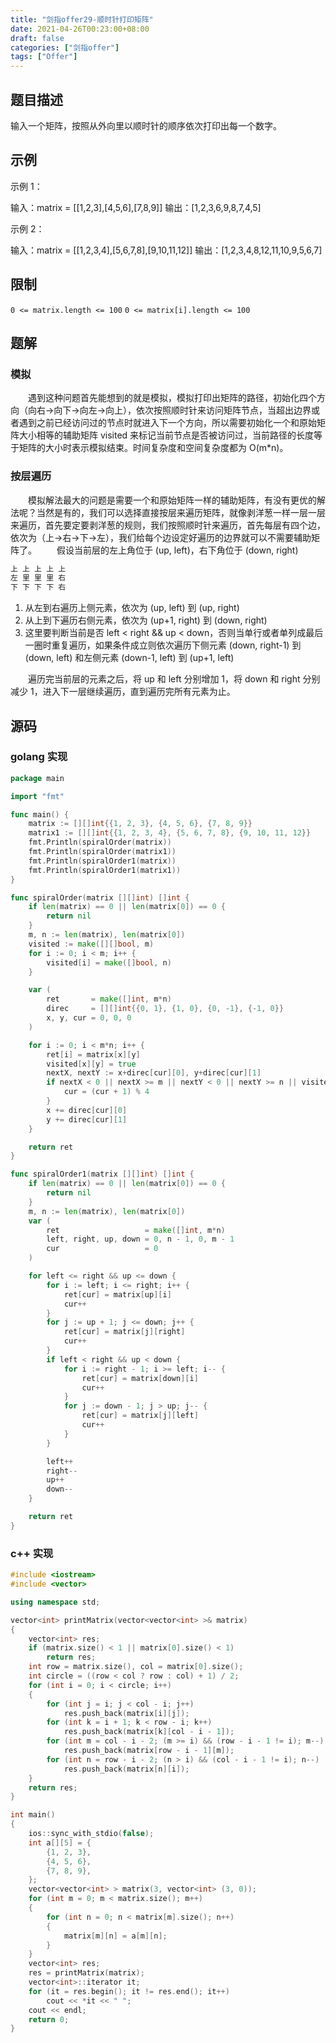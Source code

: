 ```yaml
---
title: "剑指offer29-顺时针打印矩阵"
date: 2021-04-26T00:23:00+08:00
draft: false
categories: ["剑指offer"]
tags: ["Offer"]
---
```


## 题目描述

输入一个矩阵，按照从外向里以顺时针的顺序依次打印出每一个数字。

## 示例

示例 1：

输入：matrix = [[1,2,3],[4,5,6],[7,8,9]]
输出：[1,2,3,6,9,8,7,4,5]

示例 2：

输入：matrix = [[1,2,3,4],[5,6,7,8],[9,10,11,12]]
输出：[1,2,3,4,8,12,11,10,9,5,6,7]

## 限制

`0 <= matrix.length <= 100`
`0 <= matrix[i].length <= 100`

## 题解

### 模拟

　　遇到这种问题首先能想到的就是模拟，模拟打印出矩阵的路径，初始化四个方向（向右->向下->向左->向上），依次按照顺时针来访问矩阵节点，当超出边界或者遇到之前已经访问过的节点时就进入下一个方向，所以需要初始化一个和原始矩阵大小相等的辅助矩阵 visited 来标记当前节点是否被访问过，当前路径的长度等于矩阵的大小时表示模拟结束。时间复杂度和空间复杂度都为 O(m*n)。

### 按层遍历

　　模拟解法最大的问题是需要一个和原始矩阵一样的辅助矩阵，有没有更优的解法呢？当然是有的，我们可以选择直接按层来遍历矩阵，就像剥洋葱一样一层一层来遍历，首先要定要剥洋葱的规则，我们按照顺时针来遍历，首先每层有四个边，依次为（上->右->下->左），我们给每个边设定好遍历的边界就可以不需要辅助矩阵了。
　　假设当前层的左上角位于 (up, left)，右下角位于 (down, right)

```html
上 上 上 上 上
左 里 里 里 右
下 下 下 下 右
```

1. 从左到右遍历上侧元素，依次为 (up, left) 到 (up, right)
2. 从上到下遍历右侧元素，依次为 (up+1, right) 到 (down, right)
3. 这里要判断当前是否 left < right && up < down，否则当单行或者单列成最后一圈时重复遍历，如果条件成立则依次遍历下侧元素 (down, right-1) 到 (down, left) 和左侧元素 (down-1, left) 到 (up+1, left)

　　遍历完当前层的元素之后，将 up 和 left 分别增加 1，将 down 和 right 分别减少 1，进入下一层继续遍历，直到遍历完所有元素为止。

## 源码

### golang 实现

```go
package main

import "fmt"

func main() {
	matrix := [][]int{{1, 2, 3}, {4, 5, 6}, {7, 8, 9}}
	matrix1 := [][]int{{1, 2, 3, 4}, {5, 6, 7, 8}, {9, 10, 11, 12}}
	fmt.Println(spiralOrder(matrix))
	fmt.Println(spiralOrder(matrix1))
	fmt.Println(spiralOrder1(matrix))
	fmt.Println(spiralOrder1(matrix1))
}

func spiralOrder(matrix [][]int) []int {
	if len(matrix) == 0 || len(matrix[0]) == 0 {
		return nil
	}
	m, n := len(matrix), len(matrix[0])
	visited := make([][]bool, m)
	for i := 0; i < m; i++ {
		visited[i] = make([]bool, n)
	}

	var (
		ret       = make([]int, m*n)
		direc     = [][]int{{0, 1}, {1, 0}, {0, -1}, {-1, 0}}
		x, y, cur = 0, 0, 0
	)

	for i := 0; i < m*n; i++ {
		ret[i] = matrix[x][y]
		visited[x][y] = true
		nextX, nextY := x+direc[cur][0], y+direc[cur][1]
		if nextX < 0 || nextX >= m || nextY < 0 || nextY >= n || visited[nextX][nextY] {
			cur = (cur + 1) % 4
		}
		x += direc[cur][0]
		y += direc[cur][1]
	}

	return ret
}

func spiralOrder1(matrix [][]int) []int {
	if len(matrix) == 0 || len(matrix[0]) == 0 {
		return nil
	}
	m, n := len(matrix), len(matrix[0])
	var (
		ret                   = make([]int, m*n)
		left, right, up, down = 0, n - 1, 0, m - 1
		cur                   = 0
	)

	for left <= right && up <= down {
		for i := left; i <= right; i++ {
			ret[cur] = matrix[up][i]
			cur++
		}
		for j := up + 1; j <= down; j++ {
			ret[cur] = matrix[j][right]
			cur++
		}
		if left < right && up < down {
			for i := right - 1; i >= left; i-- {
				ret[cur] = matrix[down][i]
				cur++
			}
			for j := down - 1; j > up; j-- {
				ret[cur] = matrix[j][left]
				cur++
			}
		}

		left++
		right--
		up++
		down--
	}

	return ret
}
```

### c++ 实现

```c++
#include <iostream>
#include <vector>

using namespace std;

vector<int> printMatrix(vector<vector<int> >& matrix)
{
	vector<int> res;
    if (matrix.size() < 1 || matrix[0].size() < 1)
        return res;
	int row = matrix.size(), col = matrix[0].size();
	int circle = ((row < col ? row : col) + 1) / 2;
	for (int i = 0; i < circle; i++)
	{
		for (int j = i; j < col - i; j++)
			res.push_back(matrix[i][j]);
		for (int k = i + 1; k < row - i; k++)
			res.push_back(matrix[k][col - i - 1]);
		for (int m = col - i - 2; (m >= i) && (row - i - 1 != i); m--)
			res.push_back(matrix[row - i - 1][m]);
		for (int n = row - i - 2; (n > i) && (col - i - 1 != i); n--)
			res.push_back(matrix[n][i]);
	}
	return res;
}

int main()
{
	ios::sync_with_stdio(false);
    int a[][5] = {
		{1, 2, 3},
        {4, 5, 6},
        {7, 8, 9},
	};
	vector<vector<int> > matrix(3, vector<int> (3, 0));
	for (int m = 0; m < matrix.size(); m++)
	{
		for (int n = 0; n < matrix[m].size(); n++)
		{
			matrix[m][n] = a[m][n];
		}
	}
    vector<int> res;
    res = printMatrix(matrix);
    vector<int>::iterator it;
	for (it = res.begin(); it != res.end(); it++)
		cout << *it << " ";
    cout << endl;
	return 0;
}
```
